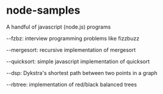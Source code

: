 node-samples
============

A handful of javascript (node.js) programs

--fzbz: interview programming problems like fizzbuzz 

--mergesort: recursive implementation of mergesort
   
--quicksort: simple javascript implementation of quicksort

--dsp: Dykstra's shortest path between two points in a graph

--rbtree: implementation of red/black balanced trees 
